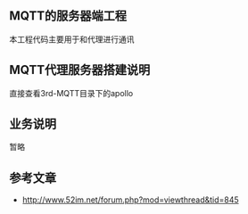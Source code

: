 ## MQTT的服务器端工程
本工程代码主要用于和代理进行通讯

## MQTT代理服务器搭建说明
直接查看3rd-MQTT目录下的apollo

## 业务说明
暂略

## 参考文章
- http://www.52im.net/forum.php?mod=viewthread&tid=845